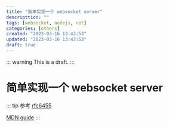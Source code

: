 ```yaml
---
title: "简单实现一个 websocket server"
descripttion: ""
tags: [websocket, nodejs, net]
categories: [others]
created: "2023-03-16 13:43:53"
updated: "2023-03-16 13:43:53"
draft: true
---
```

::: warning
This is a draft.
:::

# 简单实现一个 websocket server

::: tip 参考
[rfc6455](https://datatracker.ietf.org/doc/rfc6455/?include_text=1)

[MDN guide](https://developer.mozilla.org/en-US/docs/Web/API/WebSockets_API/Writing_WebSocket_servers)
:::
